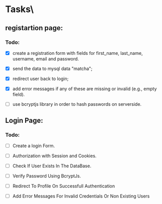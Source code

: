 # Tasks\

## registartion page:
### Todo:
- [x] create a registration form with fields for first_name, last_name, username, email and password.
- [x] send the data to mysql data "matcha";
- [x] redirect user back to login;
- [x] add error messages if any of these are missing or invalid (e.g., empty field).
- [ ] use bcryptjs library in order to hash passwords on serverside.


## Login Page:
### Todo:
- [ ] Create a login Form.
- [ ] Authorization with Session and Cookies.
- [ ] Check If User Exists In The DataBase.
- [ ] Verify Password Using BcryptJs.
- [ ] Redirect To Profile On Successfull Authentication
- [ ] Add Error Messages For Invalid Credentials Or Non Existing Users






